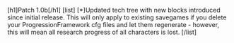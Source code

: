 [h1]Patch 1.0b[/h1]
[list]
[*]Updated tech tree with new blocks introduced since initial release. This will only apply to existing savegames if you delete your ProgressionFramework cfg files and let them regenerate - however, this will mean all research progress of all characters is lost.
[/list]